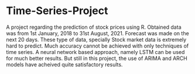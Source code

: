 # Time-Series-Project

A project regarding the prediction of stock prices using R. Obtained data was from 1st January, 2018 to 31st August, 2021. Forecast was made on the next 20 days. These type of data, specially Stock market data is extremely hard to predict. Much accuracy cannot be achieved with only techniques of time series. A neural network based approach, namely LSTM can be used for much better results. But still in this project, the use of ARIMA and ARCH models have acheived quite satisfactory results.
